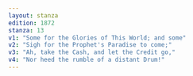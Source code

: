 ```yaml
---
layout: stanza
edition: 1872
stanza: 13
v1: "Some for the Glories of This World; and some"
v2: "Sigh for the Prophet's Paradise to come;"
v3: "Ah, take the Cash, and let the Credit go,"
v4: "Nor heed the rumble of a distant Drum!"
---
```


